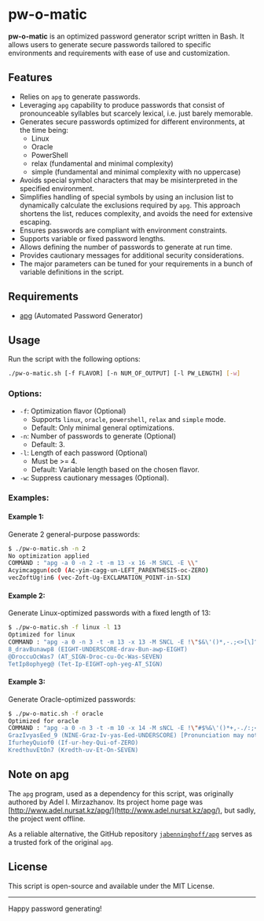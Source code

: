 # pw-o-matic

**pw-o-matic** is an optimized password generator script written in Bash. It allows users to generate secure passwords tailored to specific environments and requirements with ease of use and customization.

## Features

- Relies on `apg` to generate passwords.
- Leveraging `apg` capability to produce passwords that consist of pronounceable syllables but scarcely lexical, i.e. just barely memorable.
- Generates secure passwords optimized for different environments, at the time being:
  - Linux
  - Oracle
  - PowerShell
  - relax  (fundamental and minimal complexity)
  - simple (fundamental and minimal complexity with no uppercase)
- Avoids special symbol characters that may be misinterpreted in the specified environment.
- Simplifies handling of special symbols by using an inclusion list to dynamically calculate the exclusions required by `apg`. This approach shortens the list, reduces complexity, and avoids the need for extensive escaping.
- Ensures passwords are compliant with environment constraints.
- Supports variable or fixed password lengths.
- Allows defining the number of passwords to generate at run time.
- Provides cautionary messages for additional security considerations.
- The major parameters can be tuned for your requirements in a bunch of variable definitions in the script.

## Requirements

- [apg](https://github.com/jabenninghoff/apg) (Automated Password Generator)

## Usage

Run the script with the following options:

```bash
./pw-o-matic.sh [-f FLAVOR] [-n NUM_OF_OUTPUT] [-l PW_LENGTH] [-w]
```

### Options:
- `-f`: Optimization flavor (Optional)
  - Supports `linux`, `oracle`, `powershell`, `relax` and `simple` mode.
  - Default: Only minimal general optimizations.
- `-n`: Number of passwords to generate (Optional)
  - Default: 3.
- `-l`: Length of each password (Optional)
  - Must be >= 4.
  - Default: Variable length based on the chosen flavor.
- `-w`: Suppress cautionary messages (Optional).

### Examples:

#### Example 1:
Generate 2 general-purpose passwords:
```bash
$ ./pw-o-matic.sh -n 2
No optimization applied
COMMAND : "apg -a 0 -n 2 -t -m 13 -x 16 -M SNCL -E \\"
Acyimcaggun(oc0 (Ac-yim-cagg-un-LEFT_PARENTHESIS-oc-ZERO)
vecZoftUg!in6 (vec-Zoft-Ug-EXCLAMATION_POINT-in-SIX)
```

#### Example 2:
Generate Linux-optimized passwords with a fixed length of 13:
```bash
$ ./pw-o-matic.sh -f linux -l 13
Optimized for linux
COMMAND : "apg -a 0 -n 3 -t -m 13 -x 13 -M SNCL -E !\"$&\'()*,-.;<>[\]^`{|}~"
8_dravBunawp8 (EIGHT-UNDERSCORE-drav-Bun-awp-EIGHT)
@DroccuOcWas7 (AT_SIGN-Droc-cu-Oc-Was-SEVEN)
TetIp8ophyeg@ (Tet-Ip-EIGHT-oph-yeg-AT_SIGN)
```

#### Example 3:
Generate Oracle-optimized passwords:
```bash
$ ./pw-o-matic.sh -f oracle
Optimized for oracle
COMMAND : "apg -a 0 -n 3 -t -m 10 -x 14 -M sNCL -E !\"#$%&\'()*+,-./:;<=>?@[\]`{|}~"
GrazIvyasEed_9 (NINE-Graz-Iv-yas-Eed-UNDERSCORE) [Pronunciation may not match password.]
IfurheyQuiof0 (If-ur-hey-Qui-of-ZERO)
KredthuvEtOn7 (Kredth-uv-Et-On-SEVEN)
```

## Note on apg

The `apg` program, used as a dependency for this script, was originally authored by Adel I. Mirzazhanov. Its project home page was [http://www.adel.nursat.kz/apg/](http://www.adel.nursat.kz/apg/), but sadly, the project went offline.

As a reliable alternative, the GitHub repository [`jabenninghoff/apg`](https://github.com/jabenninghoff/apg.git) serves as a trusted fork of the original `apg`.

## License

This script is open-source and available under the MIT License.

---

Happy password generating!
